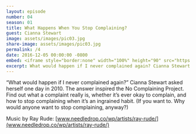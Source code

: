 ```yaml
---
layout: episode
number: 04
season: 01
title: What Happens When You Stop Complaining?
guest: Cianna Stewart
image: assets/images/pic03.jpg
share-image: assets/images/pic03.jpg
permalink: /4
date: 2016-12-05 00:00:00 -0800
embed: <iframe style="border:none" width="100%" height="90" src="https://html5-player.libsyn.com/embed/episode/id/5239311/height/90/theme/custom/autoplay/no/autonext/no/thumbnail/yes/preload/no/no_addthis/no/direction/backward/render-playlist/no/custom-color/65C29B/"  scrolling="no"  allowfullscreen webkitallowfullscreen mozallowfullscreen oallowfullscreen msallowfullscreen></iframe>
excerpt: What would happen if I never complained again? Cianna Stewart asked herself one day in 2010. The answer inspired the No Complaining Project.
---
```


“What would happen if I never complained again?” Cianna Stewart asked herself one day in 2010. The answer inspired the No Complaining Project. Find out what a complaint really is, whether it’s ever okay to complain, and how to stop complaining when it’s an ingrained habit. (If you want to. Why would anyone want to stop complaining, anyway?)

Music by Ray Rude: [www.needledrop.co/wp/artists/ray-rude/](www.needledrop.co/wp/artists/ray-rude/)

